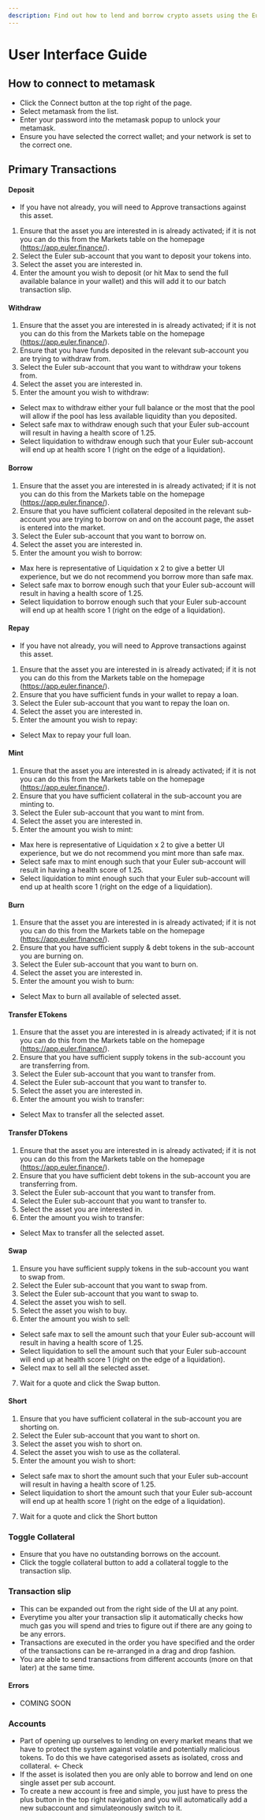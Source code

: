 ```yaml
---
description: Find out how to lend and borrow crypto assets using the Euler app at https://app.euler.finance/
---
```


# User Interface Guide

## How to connect to metamask

- Click the Connect button at the top right of the page.
- Select metamask from the list.
- Enter your password into the metamask popup to unlock your metamask.
- Ensure you have selected the correct wallet; and your network is set to the correct one.

## Primary Transactions

#### Deposit

- If you have not already, you will need to Approve transactions against this asset.

1. Ensure that the asset you are interested in is already activated; if it is not you can do this from the Markets table on the homepage (https://app.euler.finance/).
2. Select the Euler sub-account that you want to deposit your tokens into.
3. Select the asset you are interested in.
4. Enter the amount you wish to deposit (or hit Max to send the full available balance in your wallet) and this will add it to our batch transaction slip.

#### Withdraw

1. Ensure that the asset you are interested in is already activated; if it is not you can do this from the Markets table on the homepage (https://app.euler.finance/).
2. Ensure that you have funds deposited in the relevant sub-account you are trying to withdraw from.
3. Select the Euler sub-account that you want to withdraw your tokens from.
4. Select the asset you are interested in.
5. Enter the amount you wish to withdraw:

- Select max to withdraw either your full balance or the most that the pool will allow if the pool has less available liquidity than you deposited.
- Select safe max to withdraw enough such that your Euler sub-account will result in having a health score of 1.25.
- Select liquidation to withdraw enough such that your Euler sub-account will end up at health score 1 (right on the edge of a liquidation).

#### Borrow

1. Ensure that the asset you are interested in is already activated; if it is not you can do this from the Markets table on the homepage (https://app.euler.finance/).
2. Ensure that you have sufficient collateral deposited in the relevant sub-account you are trying to borrow on and on the account page, the asset is entered into the market.
3. Select the Euler sub-account that you want to borrow on.
4. Select the asset you are interested in.
5. Enter the amount you wish to borrow:

- Max here is representative of Liquidation x 2 to give a better UI experience, but we do not recommend you borrow more than safe max.
- Select safe max to borrow enough such that your Euler sub-account will result in having a health score of 1.25.
- Select liquidation to borrow enough such that your Euler sub-account will end up at health score 1 (right on the edge of a liquidation).

#### Repay

- If you have not already, you will need to Approve transactions against this asset.

1. Ensure that the asset you are interested in is already activated; if it is not you can do this from the Markets table on the homepage (https://app.euler.finance/).
2. Ensure that you have sufficient funds in your wallet to repay a loan.
3. Select the Euler sub-account that you want to repay the loan on.
4. Select the asset you are interested in.
5. Enter the amount you wish to repay:

- Select Max to repay your full loan.

#### Mint

1. Ensure that the asset you are interested in is already activated; if it is not you can do this from the Markets table on the homepage (https://app.euler.finance/).
2. Ensure that you have sufficient collateral in the sub-account you are minting to.
3. Select the Euler sub-account that you want to mint from.
4. Select the asset you are interested in.
5. Enter the amount you wish to mint:

- Max here is representative of Liquidation x 2 to give a better UI experience, but we do not recommend you mint more than safe max.
- Select safe max to mint enough such that your Euler sub-account will result in having a health score of 1.25.
- Select liquidation to mint enough such that your Euler sub-account will end up at health score 1 (right on the edge of a liquidation).

#### Burn

1. Ensure that the asset you are interested in is already activated; if it is not you can do this from the Markets table on the homepage (https://app.euler.finance/).
2. Ensure that you have sufficient supply & debt tokens in the sub-account you are burning on.
3. Select the Euler sub-account that you want to burn on.
4. Select the asset you are interested in.
5. Enter the amount you wish to burn:

- Select Max to burn all available of selected asset.

#### Transfer ETokens

1. Ensure that the asset you are interested in is already activated; if it is not you can do this from the Markets table on the homepage (https://app.euler.finance/).
2. Ensure that you have sufficient supply tokens in the sub-account you are transferring from.
3. Select the Euler sub-account that you want to transfer from.
4. Select the Euler sub-account that you want to transfer to.
5. Select the asset you are interested in.
6. Enter the amount you wish to transfer:

- Select Max to transfer all the selected asset.

#### Transfer DTokens

1. Ensure that the asset you are interested in is already activated; if it is not you can do this from the Markets table on the homepage (https://app.euler.finance/).
2. Ensure that you have sufficient debt tokens in the sub-account you are transferring from.
3. Select the Euler sub-account that you want to transfer from.
4. Select the Euler sub-account that you want to transfer to.
5. Select the asset you are interested in.
6. Enter the amount you wish to transfer:

- Select Max to transfer all the selected asset.

#### Swap

1. Ensure you have sufficient supply tokens in the sub-account you want to swap from.
2. Select the Euler sub-account that you want to swap from.
3. Select the Euler sub-account that you want to swap to.
4. Select the asset you wish to sell.
5. Select the asset you wish to buy.
6. Enter the amount you wish to sell:

- Select safe max to sell the amount such that your Euler sub-account will result in having a health score of 1.25.
- Select liquidation to sell the amount such that your Euler sub-account will end up at health score 1 (right on the edge of a liquidation).
- Select max to sell all the selected asset.

7. Wait for a quote and click the Swap button.

#### Short

1. Ensure that you have sufficient collateral in the sub-account you are shorting on.
2. Select the Euler sub-account that you want to short on.
3. Select the asset you wish to short on.
5. Select the asset you wish to use as the collateral.
6. Enter the amount you wish to short:

- Select safe max to short the amount such that your Euler sub-account will result in having a health score of 1.25.
- Select liquidation to short the amount such that your Euler sub-account will end up at health score 1 (right on the edge of a liquidation).

7. Wait for a quote and click the Short button

### Toggle Collateral

- Ensure that you have no outstanding borrows on the account.
- Click the toggle collateral button to add a collateral toggle to the transaction slip.

### Transaction slip

- This can be expanded out from the right side of the UI at any point.
- Everytime you alter your transaction slip it automatically checks how much gas you will spend and tries to figure out if there are any going to be any errors.
- Transactions are executed in the order you have specified and the order of the transactions can be re-arranged in a drag and drop fashion.
- You are able to send transactions from different accounts (more on that later) at the same time.

#### Errors

- COMING SOON

### Accounts

- Part of opening up ourselves to lending on every market means that we have to protect the system against volatile and potentially malicious tokens. To do this we have categorised assets as isolated, cross and collateral. <- Check
- If the asset is isolated then you are only able to borrow and lend on one single asset per sub account.
- To create a new account is free and simple, you just have to press the plus button in the top right navigation and you will automatically add a new subaccount and simulateonously switch to it.
